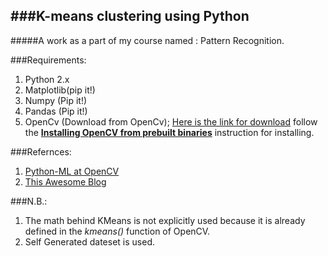 ###K-means clustering using Python
---
#####A work as a part of my course named : Pattern Recognition.

###Requirements:
1. Python 2.x
2. Matplotlib(pip it!)
3. Numpy (Pip it!)
4. Pandas (Pip it!)
5. OpenCv (Download from OpenCv); [Here is the link for download](https://sourceforge.net/projects/opencvlibrary/) follow the **[Installing OpenCV from prebuilt binaries](http://docs.opencv.org/3.1.0/d5/de5/tutorial_py_setup_in_windows.html#gsc.tab=0)** instruction for installing.


###Refernces:
1. [Python-ML at OpenCV](http://opencv-python-tutroals.readthedocs.org/en/latest/py_tutorials/py_ml/py_kmeans/py_kmeans_opencv/py_kmeans_opencv.html)
2. [This Awesome Blog](http://opencvpython.blogspot.sg/2013_01_01_archive.html)

###N.B.:
1. The math behind KMeans is not explicitly used because it is already defined in the *kmeans()* function of OpenCV.
2. Self Generated dateset is used.
